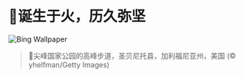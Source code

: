 # 🔖诞生于火，历久弥坚

![Bing Wallpaper](https://www.bing.com/th?id=OHR.PinnaclesPeaks_ZH-CN1603877182_1920x1080.jpg&rf=LaDigue_1920x1080.jpg&pid=hp)

> 📝尖峰国家公园的高峰步道，圣贝尼托县，加利福尼亚州，美国 (© yhelfman/Getty Images)
